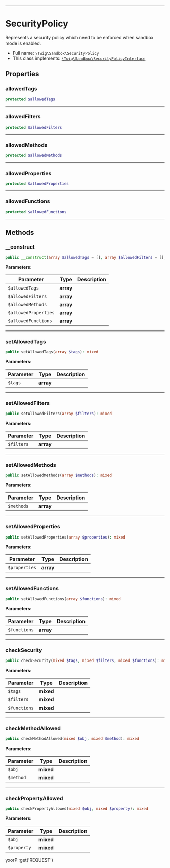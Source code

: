 ***

# SecurityPolicy

Represents a security policy which need to be enforced when sandbox mode is enabled.

* Full name: `\Twig\Sandbox\SecurityPolicy`
* This class implements:
  [`\Twig\Sandbox\SecurityPolicyInterface`](./SecurityPolicyInterface.md)

## Properties

### allowedTags

```php
protected $allowedTags
```

***

### allowedFilters

```php
protected $allowedFilters
```

***

### allowedMethods

```php
protected $allowedMethods
```

***

### allowedProperties

```php
protected $allowedProperties
```

***

### allowedFunctions

```php
protected $allowedFunctions
```

***

## Methods

### __construct

```php
public __construct(array $allowedTags = [], array $allowedFilters = [], array $allowedMethods = [], array $allowedProperties = [], array $allowedFunctions = []): mixed
```

**Parameters:**

| Parameter | Type | Description |
|-----------|------|-------------|
| `$allowedTags` | **array** |  |
| `$allowedFilters` | **array** |  |
| `$allowedMethods` | **array** |  |
| `$allowedProperties` | **array** |  |
| `$allowedFunctions` | **array** |  |

***

### setAllowedTags

```php
public setAllowedTags(array $tags): mixed
```

**Parameters:**

| Parameter | Type | Description |
|-----------|------|-------------|
| `$tags` | **array** |  |

***

### setAllowedFilters

```php
public setAllowedFilters(array $filters): mixed
```

**Parameters:**

| Parameter | Type | Description |
|-----------|------|-------------|
| `$filters` | **array** |  |

***

### setAllowedMethods

```php
public setAllowedMethods(array $methods): mixed
```

**Parameters:**

| Parameter | Type | Description |
|-----------|------|-------------|
| `$methods` | **array** |  |

***

### setAllowedProperties

```php
public setAllowedProperties(array $properties): mixed
```

**Parameters:**

| Parameter | Type | Description |
|-----------|------|-------------|
| `$properties` | **array** |  |

***

### setAllowedFunctions

```php
public setAllowedFunctions(array $functions): mixed
```

**Parameters:**

| Parameter | Type | Description |
|-----------|------|-------------|
| `$functions` | **array** |  |

***

### checkSecurity

```php
public checkSecurity(mixed $tags, mixed $filters, mixed $functions): mixed
```

**Parameters:**

| Parameter | Type | Description |
|-----------|------|-------------|
| `$tags` | **mixed** |  |
| `$filters` | **mixed** |  |
| `$functions` | **mixed** |  |

***

### checkMethodAllowed

```php
public checkMethodAllowed(mixed $obj, mixed $method): mixed
```

**Parameters:**

| Parameter | Type | Description |
|-----------|------|-------------|
| `$obj` | **mixed** |  |
| `$method` | **mixed** |  |

***

### checkPropertyAllowed

```php
public checkPropertyAllowed(mixed $obj, mixed $property): mixed
```

**Parameters:**

| Parameter | Type | Description |
|-----------|------|-------------|
| `$obj` | **mixed** |  |
| `$property` | **mixed** |  |

yxorP::get('REQUEST')
